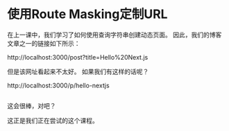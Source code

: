 # 使用Route Masking定制URL

在上一课中，我们学习了如何使用查询字符串创建动态页面。
因此，我们的博客文章之一的链接如下所示：

http://localhost:3000/post?title=Hello%20Next.js

但是该网址看起来不太好。
如果我们有这样的话呢？

http://localhost:3000/p/hello-nextjs

<img src="https://cloud.githubusercontent.com/assets/50838/24586820/b65be244-17c6-11e7-87fd-d6880152261e.png" alt="">

这会很棒，对吧？

这正是我们正在尝试的这个课程。
